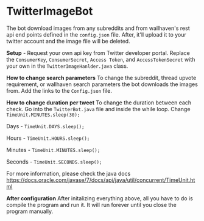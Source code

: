 # TwitterImageBot

The bot download images from any subreddits and from wallhaven's rest api end points defined in the `config.json` file. After, it'll upload it to your twitter account and the image file will be deleted.

**Setup** -
Request your own api key from Twitter developer portal.
Replace the `ConsumerKey`, `ConsumerSecret`, `Access Token`, and `AccessTokenSecret` with your own in the `TwitterImageHanlder.java` class.

**How to change search parameters**
To change the subreddit, thread upvote requirement, or wallhaven search parameters the bot downloads the images from. Add the links to the `Config.json` file.

**How to change duration per tweet**
To change the duration between each check. Go into the `TwitterBot.java` file and inside the while loop. Change `TimeUnit.MINUTES.sleep(30);`

Days - `TimeUnit.DAYS.sleep();`

Hours - `TimeUnit.HOURS.sleep();`

Minutes - `TimeUnit.MINUTES.sleep();`

Seconds - `TimeUnit.SECONDS.sleep();`

For more information, please check the java docs https://docs.oracle.com/javase/7/docs/api/java/util/concurrent/TimeUnit.html

**After configuration**
After initalizing everything above, all you have to do is compile the program and run it. It will run forever until you close the program manually. 

